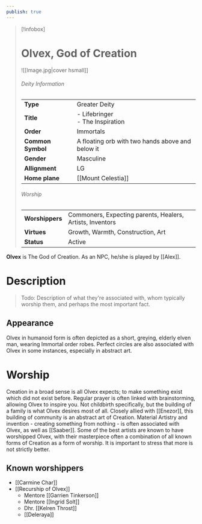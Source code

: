 ```yaml
---
publish: true
---
```


> [!infobox]  
> # Olvex, God of Creation 
> ![[Image.jpg|cover hsmall]]  
> ###### Deity Information
> | | |  
> |---|---|  
> | **Type** | Greater Deity |
> | **Title** | - Lifebringer<br>- The Inspiration |
> | **Order** | Immortals |
> | **Common Symbol** | A floating orb with two hands above and below it |
> | **Gender** | Masculine |
> | **Allignment** | LG |
> | **Home plane** | [[Mount Celestia]] |
> ###### Worship
> | | |  
> |---|---|  
> | **Worshippers** | Commoners, Expecting parents, Healers, Artists, Inventors |
> | **Virtues** | Growth, Warmth, Construction, Art |
> | **Status** | Active |

**Olvex** is The God of Creation. As an NPC, he/she is played by [[Alex]].
# Description
> Todo: Description of what they're associated with, whom typically worship them, and perhaps the most important fact.
## Appearance
Olvex in humanoid form is often depicted as a short, greying, elderly elven man, wearing Immortal order robes. Perfect circles are also associated with Olvex in some instances, especially in abstract art.
# Worship
Creation in a broad sense is all Olvex expects; to make something exist which did not exist before. Regular prayer is often linked with brainstorming, allowing Olvex to inspire you.
Not childbirth specifically, but the building of a family is what Olvex desires most of all. Closely allied with [[Enezor]], this building of community is an abstract art of Creation.
Material Artistry and invention - creating something from nothing - is often associated with Olvex, as well as [[Saaber]]. Some of the best artists are known to have worshipped Olvex, with their masterpiece often a combination of all known forms of Creation as a form of worship. It is important to stress that more is not strictly better.
## Known worshippers
- [[Carmine Char]]
- [[Recurship of Olvex]]
	- Mentore [[Garrien Tinkerson]]
	- Mentore [[Ingrid Solt]]
	- Dhr. [[Kelren Throst]]
	- [[Deleraya]] 
